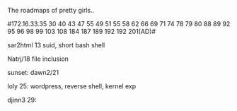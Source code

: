 The roadmaps of pretty girls..

#172.16.33.35 30 40 43 47 55 49 51 55 58 62 66 69 71 74 78 79 80 88 89 92 95 96 98 99
103 108 184 187 189 192 192 201(AD)#

sar2html 13
suid, short bash shell

Natrj/18 
file inclusion

sunset: dawn2/21

loly 25: wordpress, reverse shell, kernel exp

djinn3 29: 
